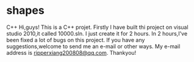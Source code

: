 # shapes
C++
Hi,guys!
This is a C++ projet.
Firstly I have built thi project on visual studio 2010,it called 10000.sln.
I just create it for 2 hours.
In 2 hours,I've been fixed a lot of bugs on this project.
If you have any suggestions,welcome to send me an e-mail or other ways.
My e-mail address is    ripperxiang200808@qq.com.
Thankyou!
